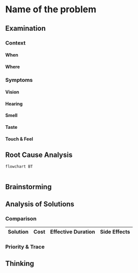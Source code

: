 # Name of the problem

## Examination
[problem overview]: #

### Context

#### When
[Specification: year, season, daytime, during & after some events]: #

#### Where
[Localization]: #

### Symptoms
[avoid biases]: #
[comparison between actuation and expectation]: #
[collect evidence used by hypothesis built in the root cause analysis phrase]: #
[specification: location, degree]: #

#### Vision

#### Hearing

#### Smell

#### Taste

#### Touch & Feel

## Root Cause Analysis
[backward cause reasoning for general problems]: #
[recursive trouble shooting for engineering problems to an atomic level (build hypothesis, use evidence (examination  + unit tests))]: #

```mermaid
flowchart BT
	
```
## Brainstorming
[removal of touchable physical objects is applicable]: #
[replacement V.S repair. Localize the problem to an atomic level where fixing it components is more expensive than replacing it as a whole]: #
 
## Analysis of Solutions

### Comparison
| Solution | Cost | Effective Duration | Side Effects |
| --- | --- | --- | --- |
 
### Priority & Trace

## Thinking
[Lessons learned from this experience]: #


<!--stackedit_data:
eyJoaXN0b3J5IjpbLTE0ODM1ODkxNzQsNzExOTY5NzUxLDIwMz
k1NzAzMCwxMDM0MjI4ODIxLC0xMTM2MDI4MTkzLDExMTI0ODc4
NzFdfQ==
-->